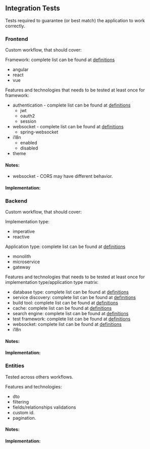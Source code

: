 ## Integration Tests

Tests required to guarantee (or best match) the application to work correctly.

### Frontend

Custom workflow, that should cover:

Framework: complete list can be found at [definitions](https://github.com/jhipster/generator-jhipster/blob/main/jdl/jhipster/client-framework-types.js)

- angular
- react
- vue

Features and technologies that needs to be tested at least once for framework:

- authentication - complete list can be found at [definitions](https://github.com/jhipster/generator-jhipster/blob/main/jdl/jhipster/authentication-types.js)
  - jwt
  - oauth2
  - session
- websocket - complete list can be found at [definitions](https://github.com/jhipster/generator-jhipster/blob/main/jdl/jhipster/websocket-types.js)
  - spring-websocket
- i18n
  - enabled
  - disabled
- theme

#### Notes:

- websocket - CORS may have different behavior.

#### Implementation:

### Backend

Custom workflow, that should cover:

Implementation type:

- imperative
- reactive

Application type: complete list can be found at [definitions](https://github.com/jhipster/generator-jhipster/blob/main/jdl/jhipster/application-types.js)

- monolith
- microservice
- gateway

Features and technologies that needs to be tested at least once for implementation type/application type matrix:

- database type: complete list can be found at [definitions](https://github.com/jhipster/generator-jhipster/blob/main/jdl/jhipster/database-types.js)
- service discovery: complete list can be found at [definitions](https://github.com/jhipster/generator-jhipster/blob/main/jdl/jhipster/service-discovery-types.js)
- build tool: complete list can be found at [definitions](https://github.com/jhipster/generator-jhipster/blob/main/jdl/jhipster/build-tool-types.js)
- cache: complete list can be found at [definitions](https://github.com/jhipster/generator-jhipster/blob/main/jdl/jhipster/cache-types.js)
- search engine: complete list can be found at [definitions](https://github.com/jhipster/generator-jhipster/blob/main/jdl/jhipster/search-engine-types.js)
- test framework: complete list can be found at [definitions](https://github.com/jhipster/generator-jhipster/blob/main/jdl/jhipster/test-framework-types.js)
- websocket: complete list can be found at [definitions](https://github.com/jhipster/generator-jhipster/blob/main/jdl/jhipster/websocket-types.js)
- i18n

#### Notes:

#### Implementation:

### Entities

Tested across others workflows.

Features and technologies:

- dto
- filtering
- fields/relationships validations
- custom id.
- pagination.

#### Notes:

#### Implementation:
